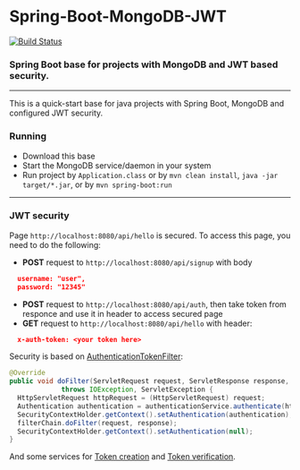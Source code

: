 # Spring-Boot-MongoDB-JWT
[![Build Status](https://travis-ci.org/vlsidlyarevich/Spring-Boot-MongoDB-JWT.svg?branch=master)](https://travis-ci.org/vlsidlyarevich/Spring-Boot-MongoDB-JWT)
### Spring Boot base for projects with MongoDB and JWT based security.
---
This is a quick-start base for java projects with Spring Boot, MongoDB and configured JWT security.
### Running
* Download this base
* Start the MongoDB service/daemon in your system 
* Run project by `Application.class` or by `mvn clean install`, `java -jar target/*.jar`, or by `mvn spring-boot:run`

---
### JWT security
Page `http://localhost:8080/api/hello` is secured. To access this page, you need to do the following:

* **POST** request to `http://localhost:8080/api/signup` with body
```json
  username: "user",
  password: "12345"
```
* **POST** request to `http://localhost:8080/api/auth`, then take token from responce and use it in header to access secured page
* **GET** request to `http://localhost:8080/api/hello` with header:
```json
  x-auth-token: <your token here>
```

Security is based on [AuthenticationTokenFilter](https://github.com/vlsidlyarevich/Spring-Boot-MongoDB-JWT/blob/master/src/main/java/com/github/vlsidlyarevich/security/filter/AuthenticationTokenFilter.java#L16-L33):

```java
@Override 
public void doFilter(ServletRequest request, ServletResponse response, FilterChain filterChain) 
             throws IOException, ServletException { 
  HttpServletRequest httpRequest = (HttpServletRequest) request; 
  Authentication authentication = authenticationService.authenticate(httpRequest); 
  SecurityContextHolder.getContext().setAuthentication(authentication); 
  filterChain.doFilter(request, response); 
  SecurityContextHolder.getContext().setAuthentication(null); 
} 
```
And some services for [Token creation](https://github.com/vlsidlyarevich/Spring-Boot-MongoDB-JWT/blob/master/src/main/java/com/github/vlsidlyarevich/security/service/impl/TokenServiceImpl.java) and [Token verification](https://github.com/vlsidlyarevich/Spring-Boot-MongoDB-JWT/blob/master/src/main/java/com/github/vlsidlyarevich/security/service/impl/TokenAuthenticationServiceImpl.java). 
